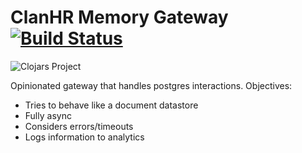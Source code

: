 # ClanHR Memory Gateway [![Build Status](https://travis-ci.org/clanhr/postgres-gateway.svg)](https://travis-ci.org/clanhr/postgres-gateway)

![Clojars Project](http://clojars.org/clanhr/postgres-gateway/latest-version.svg)

Opinionated gateway that handles postgres interactions. Objectives:

* Tries to behave like a document datastore
* Fully async
* Considers errors/timeouts
* Logs information to analytics
